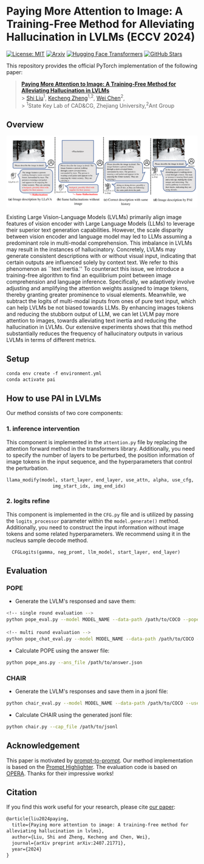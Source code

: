 # Paying More Attention to Image: A Training-Free Method for Alleviating Hallucination in LVLMs (ECCV 2024)

[![License: MIT](https://img.shields.io/badge/License-MIT-g.svg)](https://opensource.org/licenses/MIT)
[![Arxiv](https://img.shields.io/badge/arXiv-2407.21771-B21A1B)](https://arxiv.org/abs/2407.21771)
[![Hugging Face Transformers](https://img.shields.io/badge/%F0%9F%A4%97-Transformers-blue)](https://github.com/huggingface/transformers)
[![GitHub Stars](https://img.shields.io/github/stars/LALBJ/PAI)](https://github.com/LALBJ/PAI)


This repository provides the official PyTorch implementation of the following paper:

> [**Paying More Attention to Image: A Training-Free Method for Alleviating Hallucination in LVLMs**](https://arxiv.org/abs/2407.21771) <br> > [Shi Liu](https://lalbj.github.io/)<sup>1</sup>,
> [Kecheng Zheng](https://zkcys001.github.io/)<sup>1,2</sup>,
> [Wei Chen](http://www.cad.zju.edu.cn/home/chenwei/)<sup>2</sup>,<br> > <sup>1</sup>State Key Lab of CAD\&CG, Zhejiang University,<sup>2</sup>Ant Group <br>

## Overview

<p align="center"><img src="./teaser.png" alt="teaser" /></p>
Existing Large Vision-Language Models (LVLMs) primarily align image features of vision encoder with Large Language Models (LLMs) to leverage their superior text generation capabilities.
However, the scale disparity between vision encoder and language model may led to LLMs assuming a predominant role in multi-modal comprehension.
This imbalance in LVLMs may result in the instances of hallucinatory. 
Concretely, LVLMs may generate consistent descriptions with or without visual input, indicating that certain outputs are influenced solely by context text.
We refer to this phenomenon as ``text inertia.''
To counteract this issue, we introduce a training-free algorithm to find an equilibrium point between image comprehension and language inference. 
Specifically, we adaptively involve adjusting and amplifying the attention weights assigned to image tokens, thereby granting greater prominence to visual elements.
Meanwhile, we subtract the logits of multi-modal inputs from ones of pure text input, which can help LVLMs be not biased towards LLMs.
By enhancing images tokens and reducing the stubborn output of LLM, we can let LVLM pay more attention to images, towards alleviating text inertia and reducing the hallucination in LVLMs.
Our extensive experiments shows that this method substantially reduces the frequency of hallucinatory outputs in various LVLMs in terms of different metrics.

## Setup

```
conda env create -f environment.yml
conda activate pai
```

## How to use PAI in LVLMs

Our method consists of two core components:

### 1. inference intervention

This component is implemented in the `attention.py` file by replacing the attention forward method in the transformers library. Additionally, you need to specify the number of layers to be perturbed, the position information of image tokens in the input sequence, and the hyperparameters that control the perturbation.

```
llama_modify(model, start_layer, end_layer, use_attn, alpha, use_cfg,
                 img_start_idx, img_end_idx)
```

### 2. logits refine

This component is implemented in the `CFG.py` file and is utilized by passing the `logits_processor` parameter within the `model.generate()` method. Additionally, you need to construct the input information without image tokens and some related hyperparameters. We recommend using it in the nucleus sample decode method.

```
  CFGLogits(gamma, neg_promt, llm_model, start_layer, end_layer)
```

## Evaluation

### POPE

- Generate the LVLM's responsed and save them:

```bash
<!-- single round evaluation -->
python pope_eval.py --model MODEL_NAME --data-path /path/to/COCO --pope-type random --use-attn --alpha 0.2 --beta 1.0 --use-cfg --gamma 1.1 --start-layer 2 --end-layer 32

<!-- multi round evaluation -->
python pope_chat_eval.py --model MODEL_NAME --data-path /path/to/COCO --pope-type random --use-attn --alpha 0.2 --use-cfg --gamma 1.1 --start-layer 2 --end-layer 32
```

- Calculate POPE using the answer file:

```bash
python pope_ans.py --ans_file /path/to/answer.json
```

### CHAIR

- Generate the LVLM's responses and save them in a jsonl file:

```bash
python chair_eval.py --model MODEL_NAME --data-path /path/to/COCO --use-attn --alpha 0.2 --beta 1.0 --use-cfg --gamma 1.1 --start-layer 2 --end-layer 32
```

- Calculate CHAIR using the generated jsonl file:

```bash
python chair.py --cap_file /path/to/jsonl
```

## Acknowledgement

This paper is motivated by [prompt-to-prompt](https://github.com/google/prompt-to-prompt). Our method implementation is based on the [Prompt Highlighter](https://github.com/dvlab-research/Prompt-Highlighter). The evaluation code is based on [OPERA](https://github.com/shikiw/OPERA). Thanks for their impressive works!

## Citation

If you find this work useful for your research, please cite [our paper](https://arxiv.org/abs/2407.21771):

```
@article{liu2024paying,
  title={Paying more attention to image: A training-free method for alleviating hallucination in lvlms},
  author={Liu, Shi and Zheng, Kecheng and Chen, Wei},
  journal={arXiv preprint arXiv:2407.21771},
  year={2024}
}
```
